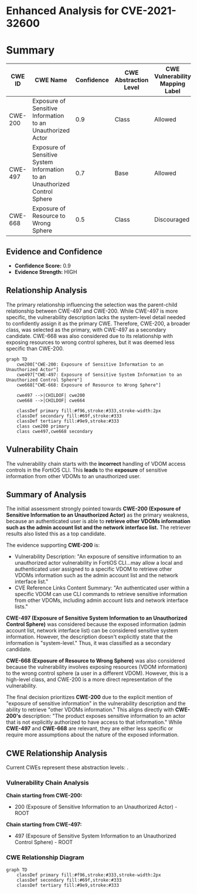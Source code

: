 # Enhanced Analysis for CVE-2021-32600

# Summary
| CWE ID | CWE Name | Confidence | CWE Abstraction Level | CWE Vulnerability Mapping Label | CWE-Vulnerability Mapping Notes |
|---|---|---|---|---|---|
| CWE-200 | Exposure of Sensitive Information to an Unauthorized Actor | 0.9 | Class | Allowed | Primary CWE |
| CWE-497 | Exposure of Sensitive System Information to an Unauthorized Control Sphere | 0.7 | Base | Allowed | Secondary Candidate |
| CWE-668 | Exposure of Resource to Wrong Sphere | 0.5 | Class | Discouraged | Secondary Candidate |

## Evidence and Confidence

*   **Confidence Score:** 0.9
*   **Evidence Strength:** HIGH

## Relationship Analysis
The primary relationship influencing the selection was the parent-child relationship between CWE-497 and CWE-200. While CWE-497 is more specific, the vulnerability description lacks the system-level detail needed to confidently assign it as the primary CWE. Therefore, CWE-200, a broader class, was selected as the primary, with CWE-497 as a secondary candidate. CWE-668 was also considered due to its relationship with exposing resources to wrong control spheres, but it was deemed less specific than CWE-200.

```mermaid
graph TD
    cwe200["CWE-200: Exposure of Sensitive Information to an Unauthorized Actor"]
    cwe497["CWE-497: Exposure of Sensitive System Information to an Unauthorized Control Sphere"]
    cwe668["CWE-668: Exposure of Resource to Wrong Sphere"]

    cwe497 -->|CHILDOF| cwe200
    cwe668 -->|CHILDOF| cwe664

    classDef primary fill:#f96,stroke:#333,stroke-width:2px
    classDef secondary fill:#69f,stroke:#333
    classDef tertiary fill:#9e9,stroke:#333
    class cwe200 primary
    class cwe497,cwe668 secondary
```

## Vulnerability Chain
The vulnerability chain starts with the **incorrect** handling of VDOM access controls in the FortiOS CLI. This **leads** to the **exposure** of sensitive information from other VDOMs to an unauthorized user.

## Summary of Analysis
The initial assessment strongly pointed towards **CWE-200 (Exposure of Sensitive Information to an Unauthorized Actor)** as the primary weakness, because an authenticated user is able to **retrieve other VDOMs information such as the admin account list and the network interface list.** The retriever results also listed this as a top candidate.

The evidence supporting **CWE-200** is:
*   Vulnerability Description: "An exposure of sensitive information to an unauthorized actor vulnerability in FortiOS CLI...may allow a local and authenticated user assigned to a specific VDOM to retrieve other VDOMs information such as the admin account list and the network interface list."
*   CVE Reference Links Content Summary: "An authenticated user within a specific VDOM can use CLI commands to retrieve sensitive information from other VDOMs, including admin account lists and network interface lists."

**CWE-497 (Exposure of Sensitive System Information to an Unauthorized Control Sphere)** was considered because the exposed information (admin account list, network interface list) can be considered sensitive system information. However, the description doesn't explicitly state that the information is "system-level." Thus, it was classified as a secondary candidate.

**CWE-668 (Exposure of Resource to Wrong Sphere)** was also considered because the vulnerability involves exposing resources (VDOM information) to the wrong control sphere (a user in a different VDOM). However, this is a high-level class, and CWE-200 is a more direct representation of the vulnerability.

The final decision prioritizes **CWE-200** due to the explicit mention of "exposure of sensitive information" in the vulnerability description and the ability to retrieve "other VDOMs information." This aligns directly with **CWE-200's** description: "The product exposes sensitive information to an actor that is not explicitly authorized to have access to that information." While **CWE-497** and **CWE-668** are relevant, they are either less specific or require more assumptions about the nature of the exposed information.


## CWE Relationship Analysis

Current CWEs represent these abstraction levels: .


### Vulnerability Chain Analysis

**Chain starting from CWE-200:**
- 200 (Exposure of Sensitive Information to an Unauthorized Actor) - ROOT


**Chain starting from CWE-497:**
- 497 (Exposure of Sensitive System Information to an Unauthorized Control Sphere) - ROOT



### CWE Relationship Diagram

```mermaid
graph TD
    classDef primary fill:#f96,stroke:#333,stroke-width:2px
    classDef secondary fill:#69f,stroke:#333
    classDef tertiary fill:#9e9,stroke:#333
```